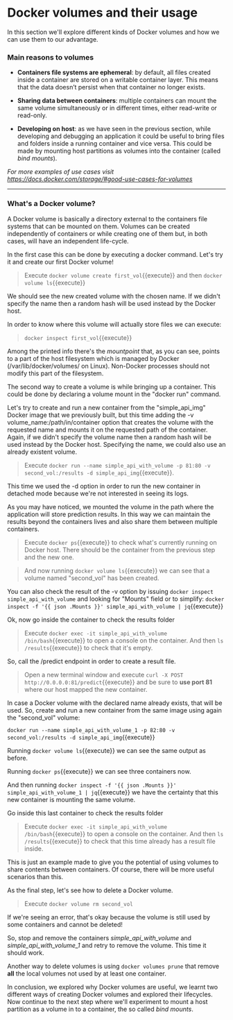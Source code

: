 # Docker volumes and their usage

In this section we'll explore different kinds of Docker volumes and how we can use them
to our advantage.

### Main reasons to volumes

* **Containers file systems are ephemeral**: by default, all files created inside a container 
  are stored on a writable container layer. This means that the data doesn’t persist when that 
  container no longer exists.
  

* **Sharing data between containers**: multiple containers can mount the same volume 
  simultaneously or in different times, either read-write or read-only.

  
* **Developing on host**: as we have seen in the previous section, while developing 
  and debugging an application it could be useful to bring files and folders inside a
  running container and vice versa. This could be made by mounting host partitions as 
  volumes into the container (called *bind mounts*).
  
*For more examples of use cases visit 
https://docs.docker.com/storage/#good-use-cases-for-volumes*

---

### What's a Docker volume?

A Docker volume is basically a directory external to the containers file systems that can 
be mounted on them. Volumes can be created independently of containers or while creating
one of them but, in both cases, will have an independent life-cycle.

In the first case this can be done by executing a docker command. Let's try it and create
our first Docker volume!

> Execute `docker volume create first_vol`{{execute}} and then 
> `docker volume ls`{{execute}}

We should see the new created volume with the chosen name. If we didn't specify the name then
a random hash will be used instead by the Docker host.

In order to know where this volume will actually store files we can execute:
> `docker inspect first_vol`{{execute}}

Among the printed info there's the *mountpoint* that, as you can see, points to a part of 
the host filesystem which is managed by Docker (/var/lib/docker/volumes/ on Linux). 
Non-Docker processes should not modify this part of the filesystem.

The second way to create a volume is while bringing up a container. This could be done by 
declaring a volume mount in the "docker run" command. 

Let's try to create and run a new container from the "simple_api_img" Docker image that we 
previously built, but this time adding the -v volume_name:/path/in/container option that 
creates the volume with the requested name and mounts it on the requested path of the container.
Again, if we didn't specify the volume name then a random hash will be used instead by the 
Docker host. Specifying the name, we could also use an already existent volume.

> Execute `docker run --name simple_api_with_volume -p 81:80 -v second_vol:/results -d simple_api_img`{{execute}}.

This time we used the -d option in order to run the new container in detached mode 
because we're not interested in seeing its logs.

As you may have noticed, we mounted the volume in the path where the application will store 
prediction results. In this way we can maintain the results beyond the containers lives and
also share them between multiple containers.

> Execute `docker ps`{{execute}} to check what's currently running on Docker host. There should
> be the container from the previous step and the new one.

> And now running `docker volume ls`{{execute}} we can see that a volume named "second_vol"
> has been created.

You can also check the result of the -v option by issuing `docker inspect simple_api_with_volume` 
and looking for "Mounts" field or to simplify: 
`docker inspect -f '{{ json .Mounts }}' simple_api_with_volume | jq`{{execute}}

Ok, now go inside the container to check the results folder
> Execute `docker exec -it simple_api_with_volume /bin/bash`{{execute}} to open a 
> console on the container. And then `ls /results`{{execute}} to check that it's empty.

So, call the /predict endpoint in order to create a result file.

> Open a new terminal window and execute 
> `curl -X POST http://0.0.0.0:81/predict`{{execute}}
> and be sure to **use port 81** where our host mapped the new container.

In case a Docker volume with the declared name already exists, that will be used. So, 
create and run a new container from the same image using again the "second_vol" volume:

`docker run --name simple_api_with_volume_1 -p 82:80 -v second_vol:/results
-d simple_api_img`{{execute}}

Running `docker volume ls`{{execute}} we can see the same output as before.

Running `docker ps`{{execute}} we can see three containers now.

And then running 
`docker inspect -f '{{ json .Mounts }}' simple_api_with_volume_1 | jq`{{execute}}
we have the certainty that this new container is mounting the same volume.

Go inside this last container to check the results folder
> Execute `docker exec -it simple_api_with_volume /bin/bash`{{execute}} to open a 
> console on the container. And then `ls /results`{{execute}} to check that this time already 
> has a result file inside.

This is just an example made to give you the potential of using volumes to share contents 
between containers. Of course, there will be more useful scenarios than this.

As the final step, let's see how to delete a Docker volume.

> Execute `docker volume rm second_vol`

If we're seeing an error, that's okay because the volume is still used by some containers 
and cannot be deleted!

So, stop and remove the containers *simple_api_with_volume* and *simple_api_with_volume_1*
and retry to remove the volume. This time it should work.

Another way to delete volumes is using `docker volumes prune` that remove **all** the local
volumes not used by at least one container.

In conclusion, we explored why Docker volumes are useful, we learnt two different ways of 
creating Docker volumes and explored their lifecycles. Now continue to the next step where we'll
experiment to mount a host partition as a volume in to a container, the so called *bind mounts*.
